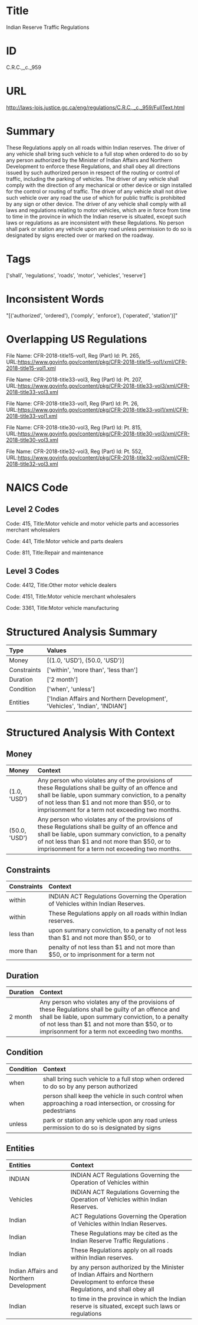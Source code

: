# Title
Indian Reserve Traffic Regulations


# ID
C.R.C.,_c._959

# URL
http://laws-lois.justice.gc.ca/eng/regulations/C.R.C.,_c._959/FullText.html


# Summary
These Regulations apply on all roads within Indian reserves.
The driver of any vehicle shall bring such vehicle to a full stop when ordered to do so by any person authorized by the Minister of Indian Affairs and Northern Development to enforce these Regulations, and shall obey all directions issued by such authorized person in respect of the routing or control of traffic, including the parking of vehicles.
The driver of any vehicle shall comply with the direction of any mechanical or other device or sign installed for the control or routing of traffic.
The driver of any vehicle shall not drive such vehicle over any road the use of which for public traffic is prohibited by any sign or other device.
The driver of any vehicle shall comply with all laws and regulations relating to motor vehicles, which are in force from time to time in the province in which the Indian reserve is situated, except such laws or regulations as are inconsistent with these Regulations.
No person shall park or station any vehicle upon any road unless permission to do so is designated by signs erected over or marked on the roadway.


# Tags
['shall', 'regulations', 'roads', 'motor', 'vehicles', 'reserve']


# Inconsistent Words
"[('authorized', 'ordered'), ('comply', 'enforce'), ('operated', 'station')]"


# Overlapping US Regulations
File Name: CFR-2018-title15-vol1, Reg (Part) Id: Pt. 265, URL:https://www.govinfo.gov/content/pkg/CFR-2018-title15-vol1/xml/CFR-2018-title15-vol1.xml

File Name: CFR-2018-title33-vol3, Reg (Part) Id: Pt. 207, URL:https://www.govinfo.gov/content/pkg/CFR-2018-title33-vol3/xml/CFR-2018-title33-vol3.xml

File Name: CFR-2018-title33-vol1, Reg (Part) Id: Pt. 26, URL:https://www.govinfo.gov/content/pkg/CFR-2018-title33-vol1/xml/CFR-2018-title33-vol1.xml

File Name: CFR-2018-title30-vol3, Reg (Part) Id: Pt. 815, URL:https://www.govinfo.gov/content/pkg/CFR-2018-title30-vol3/xml/CFR-2018-title30-vol3.xml

File Name: CFR-2018-title32-vol3, Reg (Part) Id: Pt. 552, URL:https://www.govinfo.gov/content/pkg/CFR-2018-title32-vol3/xml/CFR-2018-title32-vol3.xml




# NAICS Code
## Level 2 Codes
Code: 415, Title:Motor vehicle and motor vehicle parts and accessories merchant wholesalers

Code: 441, Title:Motor vehicle and parts dealers

Code: 811, Title:Repair and maintenance




## Level 3 Codes
Code: 4412, Title:Other motor vehicle dealers

Code: 4151, Title:Motor vehicle merchant wholesalers

Code: 3361, Title:Motor vehicle manufacturing







# Structured Analysis Summary
| Type        | Values                                                                      |
|:------------|:----------------------------------------------------------------------------|
| Money       | [(1.0, 'USD'), (50.0, 'USD')]                                               |
| Constraints | ['within', 'more than', 'less than']                                        |
| Duration    | ['2 month']                                                                 |
| Condition   | ['when', 'unless']                                                          |
| Entities    | ['Indian Affairs and Northern Development', 'Vehicles', 'Indian', 'INDIAN'] |


# Structured Analysis With Context
 


## Money
| Money         | Context                                                                                                                                                                                                                                                        |
|:--------------|:---------------------------------------------------------------------------------------------------------------------------------------------------------------------------------------------------------------------------------------------------------------|
| (1.0, 'USD')  | Any person who violates any of the provisions of these Regulations shall be guilty of an offence and shall be liable, upon summary conviction, to a penalty of not less than $1 and not more than $50, or to imprisonment for a term not exceeding two months. |
| (50.0, 'USD') | Any person who violates any of the provisions of these Regulations shall be guilty of an offence and shall be liable, upon summary conviction, to a penalty of not less than $1 and not more than $50, or to imprisonment for a term not exceeding two months. |


## Constraints
| Constraints   | Context                                                                                |
|:--------------|:---------------------------------------------------------------------------------------|
| within        | INDIAN ACT Regulations Governing the Operation of Vehicles  within  Indian Reserves.   |
| within        | These Regulations apply on all roads  within  Indian reserves.                         |
| less than     | upon summary conviction, to a penalty of not less than $1 and not more than $50, or to |
| more than     | penalty of not less than $1 and not more than $50, or to imprisonment for a term not   |


## Duration
| Duration   | Context                                                                                                                                                                                                                                                        |
|:-----------|:---------------------------------------------------------------------------------------------------------------------------------------------------------------------------------------------------------------------------------------------------------------|
| 2 month    | Any person who violates any of the provisions of these Regulations shall be guilty of an offence and shall be liable, upon summary conviction, to a penalty of not less than $1 and not more than $50, or to imprisonment for a term not exceeding two months. |


## Condition
| Condition   | Context                                                                                                         |
|:------------|:----------------------------------------------------------------------------------------------------------------|
| when        | shall bring such vehicle to a full stop when ordered to do so by any person authorized                          |
| when        | person shall keep the vehicle in such control when approaching a road intersection, or crossing for pedestrians |
| unless      | park or station any vehicle upon any road unless permission to do so is designated by signs                     |


## Entities
| Entities                                | Context                                                                                                                              |
|:----------------------------------------|:-------------------------------------------------------------------------------------------------------------------------------------|
| INDIAN                                  | INDIAN ACT Regulations Governing the Operation of Vehicles within                                                                    |
| Vehicles                                | INDIAN ACT Regulations Governing the Operation of  Vehicles  within Indian Reserves.                                                 |
| Indian                                  | ACT Regulations Governing the Operation of Vehicles within Indian  Reserves.                                                         |
| Indian                                  | These Regulations may be cited as the   Indian  Reserve Traffic Regulations .                                                        |
| Indian                                  | These Regulations apply on all roads within  Indian  reserves.                                                                       |
| Indian Affairs and Northern Development | by any person authorized by the Minister of Indian Affairs and Northern Development to enforce these Regulations, and shall obey all |
| Indian                                  | to time in the province in which the Indian reserve is situated, except such laws or regulations                                     |


